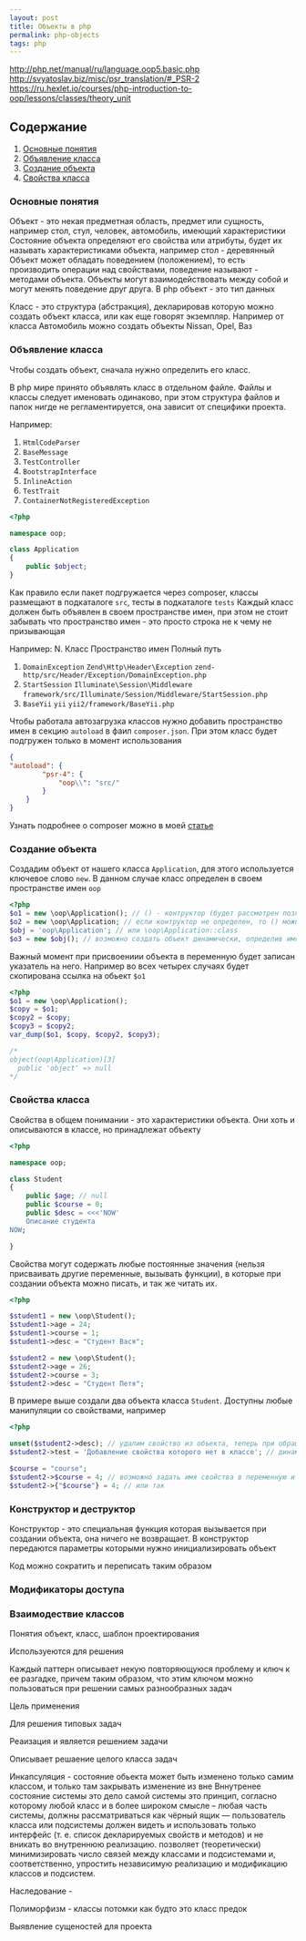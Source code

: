 ```yaml
---
layout: post 
title: Объекты в php
permalink: php-objects
tags: php
---
```

http://php.net/manual/ru/language.oop5.basic.php
http://svyatoslav.biz/misc/psr_translation/#_PSR-2
https://ru.hexlet.io/courses/php-introduction-to-oop/lessons/classes/theory_unit


## Содержание
1. [Основные понятия](#основные-понятия)
2. [Объявление класса](#объявление-класса)
3. [Создание объекта](#создание-объекта)
4. [Свойства класса](#свойства-класса)

    
### Основные понятия

Объект - это некая предметная область, предмет или сущность, например стол, стул, человек, автомобиль, имеющий характеристики
Состояние объекта определяют его свойства или атрибуты, будет их называть характеристиками объекта, например стол - деревянный
Объект может обладать поведением (положением), то есть производить операции над свойствами, поведение называют - методами объекта.
Объекты могут взаимодействовать между собой и могут менять поведение друг друга. В php объект - это тип данных

Класс - это структура (абстракция), декларировав которую можно создать объект класса, или как еще говорят экземпляр. 
Например от класса Автомобиль можно создать объекты Nissan, Opel, Ваз

### Объявление класса

Чтобы создать объект, сначала нужно определить его класс.

В php мире принято объявлять класс в отдельном файле. Файлы и классы следует именовать одинаково, при этом структура
файлов и папок нигде не регламентируется, она зависит от специфики проекта.

Например:
1. `HtmlCodeParser`
2. `BaseMessage`
3. `TestController`
4. `BootstrapInterface`
5. `InlineAction`
6. `TestTrait`
7. `ContainerNotRegisteredException`

~~~php
<?php

namespace oop;

class Application
{
    public $object;
}

~~~

Как правило если пакет подгружается через composer, классы размещают в подкаталоге `src`, тесты в подкаталоге `tests`
Каждый класс должен быть объявлен в своем пространстве имен, при этом не стоит забывать что пространство имен - это просто строка не к чему не призывающая

Например:
N.  Класс Пространство имен Полный путь
1. `DomainException` `Zend\Http\Header\Exception`  `zend-http/src/Header/Exception/DomainException.php`   
2. `StartSession`    `Illuminate\Session\Middleware` `framework/src/Illuminate/Session/Middleware/StartSession.php`
3. `BaseYii`         `yii`                           `yii2/framework/BaseYii.php`

Чтобы работала автозагрузка классов нужно добавить пространство имен в секцию `autoload` в фаил `composer.json`.
При этом класс будет подгружен только в момент использования
~~~json
{
"autoload": {
        "psr-4": {
            "oop\\": "src/"
        }
    }
}

~~~

Узнать подробнее о composer можно в моей [статье](http://lexusalex.ru/php-composer)

### Создание объекта

Создадим объект от нашего класса `Application`, для этого используется ключевое слово `new`.
В данном случае класс определен в своем пространстве имен `oop`

~~~php
<?php
$o1 = new \oop\Application(); // () - контруктор (будет рассмотрен позже)
$o2 = new \oop\Application; // если контруктор не определен, то () можно опустить
$obj = 'oop\Application'; // или \oop\Application::class
$o3 = new $obj(); // возможно создать объект динамически, определив имя класса в строку
~~~

Важный момент при присвоениии объекта в переменную будет записан указатель на него.
Например во всех четырех случаях будет скопирована ссылка на обьект `$o1`
~~~php
<?php
$o1 = new \oop\Application();
$copy = $o1;
$copy2 = $copy;
$copy3 = $copy2;
var_dump($o1, $copy, $copy2, $copy3);

/* 
object(oop\Application)[3]
  public 'object' => null
*/
~~~

### Свойства класса

Свойства в общем понимании - это характеристики объекта. Они хоть и описываются в классе, но принадлежат объекту

~~~php
<?php

namespace oop;

class Student
{
    public $age; // null
    public $course = 0;
    public $desc = <<<'NOW'
    Описание студента
NOW;

}

~~~

Свойства могут содержать любые постоянные значения (нельзя присваивать другие переменные, вызывать функции), в которые при создании объекта можно писать, и так же читать их.

~~~php
<?php

$student1 = new \oop\Student();
$student1->age = 24;
$student1->course = 1;
$student1->desc = "Студент Вася";

$student2 = new \oop\Student();
$student2->age = 26;
$student2->course = 3;
$student2->desc = "Студент Петя";
~~~

В примере выше создали два объекта класса `Student`. Доступны любые манипуляции со свойствами, например

~~~php
<?php

unset($student2->desc); // удалим свойство из объекта, теперь при обращении к этому свойству будет Notice: Undefined property: oop\Student::$desc
$student2->test = 'Добавление свойства которого нет в классе'; // динамически добавим полноценное свойство в объект

$course = "course";
$student2->$course = 4; // возможно задать имя свойства в переменную и обращаться к ней таким образом
$student2->{"$course"} = 4; // или так
~~~

### Конструктор и деструктор

Конструктор - это специальная функция которая вызывается при создании объекта, она ничего не возвращает.
В конструктор передаются параметры которыми нужно инициализировать объект

Код можно сократить и переписать таким образом

### Модификаторы доступа


### Взаимодествие классов


Понятия объект, класс, шаблон проектирования

Используеются для решения

Каждый паттерн описывает некую повторяющуюся проблему и ключ к ее разгадке, причем таким образом, что этим ключом можно пользоваться при решении самых разнообразных задач

Цель применения

Для решения типовых задач

Реаизация и является решением задачи

Описывает решаение целого класса задач

Инкапсуляция - состояние обьекта может быть изменено только самим классом, и только там закрывать изменение из вне
Вннутренее состояние системы это дело самой системы
это принцип, согласно которому любой класс и в более широком смысле – любая часть системы, должны рассматриваться как чёрный ящик — пользователь класса или подсистемы должен видеть и использовать только интерфейс (т. е. список декларируемых свойств и методов) и не вникать во внутреннюю реализацию. 
позволяет (теоретически) минимизировать число связей между классами и подсистемами и, соответственно, упростить независимую реализацию и модификацию классов и подсистем.

Наследование -  

Полиморфизм - классы потомки как будто это класс предок

Выявление сущеностей для проекта

